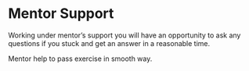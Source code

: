# Mentor Support

Working under mentor’s support you will have an opportunity to ask any questions if you stuck and get an answer in a reasonable time. 

Mentor help to pass exercise in smooth way.

